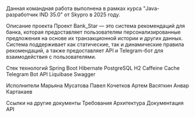 Данная командная работа выполнена в рамках курса "Java-разработчик IND 35.0" от Skypro в 2025 году.

Описание проекта
Проект Bank_Star — это система рекомендаций для банка, которая предоставляет пользователям персонализированные предложения на основе их транзакционной истории и других данных. Система поддерживает как статические, так и динамические правила рекомендаций, а также предоставляет API и Telegram-бот для взаимодействия с пользователями.

Стек технологий
Spring Boot
Hibernate
PostgreSQL
H2
Caffeine Cache
Telegram Bot API
Liquibase
Swagger


Исполнители
Марьяна Мусатова
Павел Кочетков
Артем Васяткин
Анвар Картакаев

Ссылки на другие документы
Требования
Архитектура
Документация API
